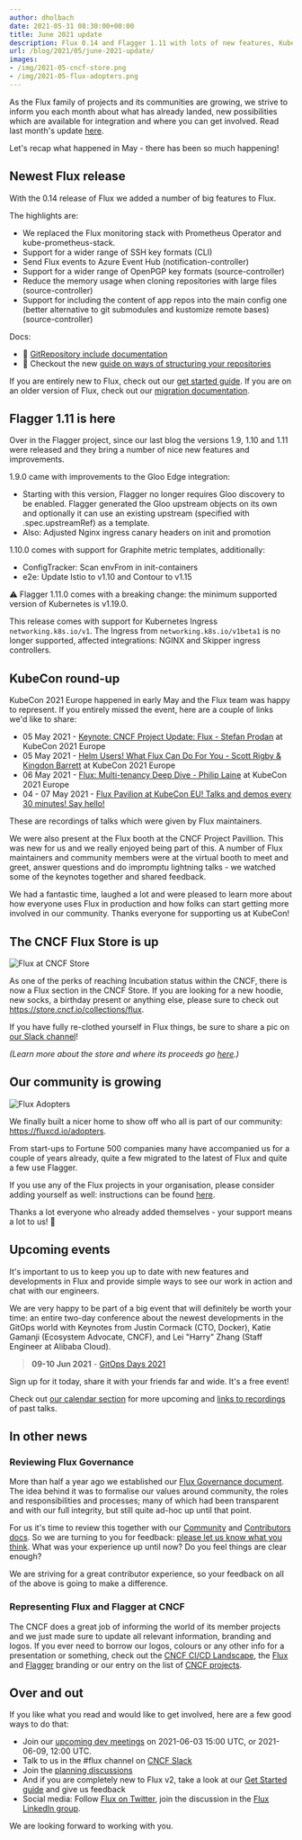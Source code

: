 ```yaml
---
author: dholbach
date: 2021-05-31 08:30:00+00:00
title: June 2021 update
description: Flux 0.14 and Flagger 1.11 with lots of new features, KubeCon talks galore, Flux at CNCF Store, lots of Flux adoption. Flux governance 6 month review.
url: /blog/2021/05/june-2021-update/
images:
- /img/2021-05-cncf-store.png
- /img/2021-05-flux-adopters.png
---
```


As the Flux family of projects and its communities are growing, we
strive to inform you each month about what has already landed, new
possibilities which are available for integration and where you can get
involved. Read last month's update [here](/blog/2021/04/may-2021-update).

Let's recap what happened in May - there has been so much happening!

## Newest Flux release

With the 0.14 release of Flux we added a number of big features to Flux.

The highlights are:

- We replaced the Flux monitoring stack with Prometheus Operator and
  kube-prometheus-stack.
- Support for a wider range of SSH key formats (CLI)
- Send Flux events to Azure Event Hub (notification-controller)
- Support for a wider range of OpenPGP key formats (source-controller)
- Reduce the memory usage when cloning repositories with large files
  (source-controller)
- Support for including the content of app repos into the main config
  one (better alternative to git submodules and kustomize remote
  bases) (source-controller)

Docs:

- 📔 [GitRepository include
  documentation](/docs/components/source/gitrepositories/#including-gitrepository)
- 🎁 Checkout the new [guide on ways of structuring your
  repositories](/docs/guides/repository-structure/)

If you are entirely new to Flux, check out our [get started
guide](/docs/get-started/). If you are on
an older version of Flux, check out our [migration
documentation](/docs/migration/).

## Flagger 1.11 is here

Over in the Flagger project, since our last blog the versions 1.9, 1.10 and
1.11 were released and they bring a number of nice new features and
improvements.

1.9.0 came with improvements to the Gloo Edge integration:

- Starting with this version, Flagger no longer requires Gloo
  discovery to be enabled. Flagger generated the Gloo upstream
  objects on its own and optionally it can use an existing upstream
  (specified with .spec.upstreamRef) as a template.
- Also: Adjusted Nginx ingress canary headers on init and promotion

1.10.0 comes with support for Graphite metric templates, additionally:

- ConfigTracker: Scan envFrom in init-containers
- e2e: Update Istio to v1.10 and Contour to v1.15

:warning: Flagger 1.11.0 comes with a breaking change: the minimum supported
version of Kubernetes is v1.19.0.

This release comes with support for Kubernetes Ingress `networking.k8s.io/v1`.
The Ingress from `networking.k8s.io/v1beta1` is no longer supported, affected
integrations: NGINX and Skipper ingress controllers.

## KubeCon round-up

KubeCon 2021 Europe happened in early May and the Flux team was happy to
represent. If you entirely missed the event, here are a couple of links
we'd like to share:

- 05 May 2021 - [Keynote: CNCF Project Update: Flux - Stefan
  Prodan](https://youtu.be/kuzZpKHLoVM) at KubeCon 2021
  Europe
- 05 May 2021 - [Helm Users! What Flux Can Do For
  You - Scott Rigby & Kingdon Barrett](https://youtu.be/hCTgCRlU-M0) at KubeCon 2021 Europe
- 06 May 2021 - [Flux: Multi-tenancy Deep Dive - Philip
  Laine](https://youtu.be/F7B_TBcIyl8) at KubeCon 2021
  Europe
- 04 - 07 May 2021 - [Flux Pavilion at KubeCon EU! Talks and demos
  every 30 minutes! Say
  hello!](https://bit.ly/Flux_KubeConEU2021)

These are recordings of talks which were given by Flux maintainers.

We were also present at the Flux booth at the CNCF Project Pavillion.
This was new for us and we really enjoyed being part of this. A number
of Flux maintainers and community members were at the virtual booth to
meet and greet, answer questions and do impromptu lightning talks - we
watched some of the keynotes together and shared feedback.

We had a fantastic time, laughed a lot and were pleased to learn more
about how everyone uses Flux in production and how folks can start
getting more involved in our community. Thanks everyone for supporting
us at KubeCon!

## The CNCF Flux Store is up

![Flux at CNCF Store](/img/2021-05-cncf-store.png)

As one of the perks of reaching Incubation status within the CNCF, there
is now a Flux section in the CNCF Store. If you are looking for a new
hoodie, new socks, a birthday present or anything else, please sure to
check out <https://store.cncf.io/collections/flux>.

If you have fully re-clothed yourself in Flux things, be sure to share a
pic on [our Slack
channel](https://cloud-native.slack.com/archives/CLAJ40HV3)!

*(Learn more about the store and where its proceeds go
[here](https://store.cncf.io/pages/about-us).)*

## Our community is growing

![Flux Adopters](/img/2021-05-flux-adopters.png)

We finally built a nicer home to show off who all is part of our
community: <https://fluxcd.io/adopters>.

From start-ups to Fortune 500 companies many have accompanied us for a
couple of years already, quite a few migrated to the latest of Flux and
quite a few use Flagger.

If you use any of the Flux projects in your organisation, please
consider adding yourself as well: instructions can be found
[here](https://github.com/fluxcd/website/tree/main/adopters#readme).

Thanks a lot everyone who already added themselves - your support means
a lot to us! 💖

## Upcoming events

It's important to us to keep you up to date with new features and
developments in Flux and provide simple ways to see our work in action
and chat with our engineers.

We are very happy to be part of a big event that will definitely be
worth your time: an entire two-day conference about the newest
developments in the GitOps world with Keynotes from Justin Cormack (CTO,
Docker), Katie Gamanji (Ecosystem Advocate, CNCF), and Lei "Harry" Zhang
(Staff Engineer at Alibaba Cloud).

> **09-10 Jun 2021** - [GitOps Days 2021](https://www.gitopsdays.com)

Sign up for it today, share it with your friends far and wide. It's a
free event!

Check out [our calendar section](/#calendar) for more upcoming
and [links to recordings](/community#talks) of past talks.

## In other news

### Reviewing Flux Governance

More than half a year ago we established our [Flux Governance
document](https://fluxcd.io/governance/). The idea behind
it was to formalise our values around community, the roles and
responsibilities and processes; many of which had been transparent and
with our full integrity, but still quite ad-hoc up until that point.

For us it's time to review this together with our
[Community](https://fluxcd.io/community/) and
[Contributors docs](https://fluxcd.io/docs/contributing/).
So we are turning to you for feedback: [please let us know what you
think](https://github.com/fluxcd/flux2/discussions/1457).
What was your experience up until now? Do you feel things are clear
enough?

We are striving for a great contributor experience, so your feedback on
all of the above is going to make a difference.

### Representing Flux and Flagger at CNCF

The CNCF does a great job of informing the world of its member projects
and we just made sure to update all relevant information, branding and
logos. If you ever need to borrow our logos, colours or any other info
for a presentation or something, check out the [CNCF CI/CD
Landscape](https://landscape.cncf.io/card-mode?category=continuous-integration-delivery&grouping=category),
the [Flux](https://github.com/cncf/artwork/tree/master/projects/flux) and
[Flagger](https://github.com/cncf/artwork/tree/master/projects/flagger)
branding or our entry on the list of [CNCF
projects](https://www.cncf.io/projects/#incubating).

## Over and out

If you like what you read and would like to get involved, here are a few
good ways to do that:

- Join our [upcoming dev meetings](/community/#meetings) on
  2021-06-03 15:00 UTC, or 2021-06-09, 12:00 UTC.
- Talk to us in the \#flux channel on [CNCF
  Slack](https://slack.cncf.io/)
- Join the [planning
  discussions](https://github.com/fluxcd/flux2/discussions)
- And if you are completely new to Flux v2, take a look at our
  [Get Started guide](/docs/get-started/) and give us feedback
- Social media: Follow [Flux on
  Twitter](https://twitter.com/fluxcd), join the
  discussion in the [Flux LinkedIn
  group](https://www.linkedin.com/groups/8985374/).

We are looking forward to working with you.
